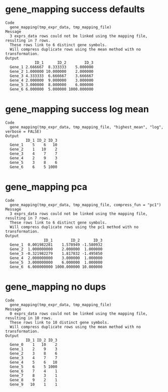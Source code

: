 # gene_mapping success defaults

    Code
      gene_mapping(tmp_expr_data, tmp_mapping_file)
    Message
      3 exprs_data rows could not be linked using the mapping file, resulting in 7 rows. 
      These rows link to 6 distinct gene symbols. 
      Will compress duplicate rows using the mean method with no transformation.
    Output
                 ID_1      ID_2        ID_3
      Gene_1 2.666667  8.333333    5.000000
      Gene_2 1.000000 10.000000    2.000000
      Gene_3 4.333333  6.666667    3.666667
      Gene_4 2.000000  9.000000    3.000000
      Gene_5 3.000000  8.000000    6.000000
      Gene_6 6.000000  5.000000 1000.000000

# gene_mapping success log mean

    Code
      gene_mapping(tmp_expr_data, tmp_mapping_file, "highest_mean", "log", verbose = FALSE)
    Output
             ID_1 ID_2 ID_3
      Gene_1    5    6   10
      Gene_2    1   10    2
      Gene_3    4    7    7
      Gene_4    2    9    3
      Gene_5    3    8    6
      Gene_6    6    5 1000

# gene_mapping pca

    Code
      gene_mapping(tmp_expr_data, tmp_mapping_file, compress_fun = "pc1")
    Message
      3 exprs_data rows could not be linked using the mapping file, resulting in 7 rows. 
      These rows link to 6 distinct gene symbols. 
      Will compress duplicate rows using the pc1 method with no transformation.
    Output
                     ID_1        ID_2      ID_3
      Gene_1  0.001982281    1.578949 -1.580932
      Gene_2  1.000000000    2.000000  1.000000
      Gene_3 -0.321982279    1.817832 -1.495850
      Gene_4  2.000000000    3.000000  1.000000
      Gene_5  3.000000000    6.000000  1.000000
      Gene_6  6.000000000 1000.000000 10.000000

# gene_mapping no dups

    Code
      gene_mapping(tmp_expr_data, tmp_mapping_file)
    Message
      0 exprs_data rows could not be linked using the mapping file, resulting in 10 rows. 
      These rows link to 10 distinct gene symbols. 
      Will compress duplicate rows using the mean method with no transformation.
    Output
             ID_1 ID_2 ID_3
      Gene_0    1   10    2
      Gene_1    2    9    3
      Gene_2    3    8    6
      Gene_3    4    7    7
      Gene_4    5    6   10
      Gene_5    6    5 1000
      Gene_6    7    4    1
      Gene_7    8    3    1
      Gene_8    9    2    1
      Gene_9   10    1    1

